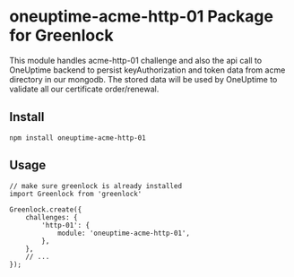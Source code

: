 # oneuptime-acme-http-01 Package for Greenlock

This module handles acme-http-01 challenge and also the api call to OneUptime backend to persist keyAuthorization and token data from acme directory in our mongodb. The stored data will be used by OneUptime to validate all our certificate order/renewal.

## Install

    npm install oneuptime-acme-http-01

## Usage

    // make sure greenlock is already installed
    import Greenlock from 'greenlock'

    Greenlock.create({
        challenges: {
            'http-01': {
                module: 'oneuptime-acme-http-01',
            },
        },
        // ...
    });
